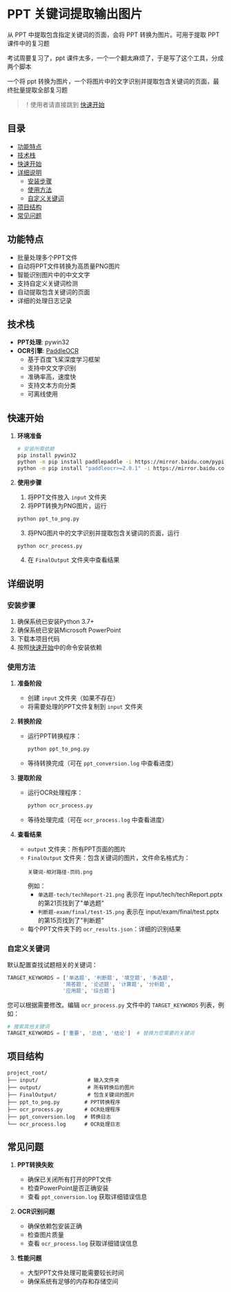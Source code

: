 # PPT 关键词提取输出图片

从 PPT 中提取包含指定关键词的页面，会将 PPT 转换为图片。可用于提取 PPT 课件中的复习题

考试周要复习了，ppt 课件太多，一个一个翻太麻烦了，于是写了这个工具，分成两个脚本

一个将 ppt 转换为图片，一个将图片中的文字识别并提取包含关键词的页面，最终批量提取全部复习题

> ！使用者请直接跳到 [快速开始](#快速开始) 

## 目录
  - [功能特点](#功能特点)
  - [技术栈](#技术栈)
  - [快速开始](#快速开始)
  - [详细说明](#详细说明)
    - [安装步骤](#安装步骤)
    - [使用方法](#使用方法)
    - [自定义关键词](#自定义关键词)
  - [项目结构](#项目结构)
  - [常见问题](#常见问题)

## 功能特点

  - 批量处理多个PPT文件
  - 自动将PPT文件转换为高质量PNG图片
  - 智能识别图片中的中文文字
  - 支持自定义关键词检测
  - 自动提取包含关键词的页面
  - 详细的处理日志记录

## 技术栈

  - **PPT处理**: pywin32
  - **OCR引擎**: [PaddleOCR](https://github.com/PaddlePaddle/PaddleOCR)
    - 基于百度飞桨深度学习框架
    - 支持中文文字识别
    - 准确率高，速度快
    - 支持文本方向分类
    - 可离线使用

## 快速开始

1. **环境准备**
    ```bash
    # 安装所需依赖
    pip install pywin32
    python -m pip install paddlepaddle -i https://mirror.baidu.com/pypi/simple
    python -m pip install "paddleocr>=2.0.1" -i https://mirror.baidu.com/pypi/simple
    ```

2. **使用步骤**
    1. 将PPT文件放入 `input` 文件夹
    2. 将PPT转换为PNG图片，运行 
    ```python
    python ppt_to_png.py
    ```
    
    3. 将PNG图片中的文字识别并提取包含关键词的页面，运行 
    ```python
    python ocr_process.py
    ```
    4. 在 `FinalOutput` 文件夹中查看结果

## 详细说明

### 安装步骤

  1. 确保系统已安装Python 3.7+
  2. 确保系统已安装Microsoft PowerPoint
  3. 下载本项目代码
  4. 按照[快速开始](#快速开始)中的命令安装依赖

### 使用方法

  1. **准备阶段**
     - 创建 `input` 文件夹（如果不存在）
     - 将需要处理的PPT文件复制到 `input` 文件夹

  2. **转换阶段**
     - 运行PPT转换程序：
       ```bash
       python ppt_to_png.py
       ```
     - 等待转换完成（可在 `ppt_conversion.log` 中查看进度）

  3. **提取阶段**
     - 运行OCR处理程序：
       ```bash
       python ocr_process.py
       ```
     - 等待处理完成（可在 `ocr_process.log` 中查看进度）

  4. **查看结果**
     - `output` 文件夹：所有PPT页面的图片
     - `FinalOutput` 文件夹：包含关键词的图片，文件命名格式为：
       ```
       关键词-相对路径-页码.png
       ```
       例如：
       - `单选题-tech/techReport-21.png` 表示在 input/tech/techReport.pptx 的第21页找到了"单选题"
       - `判断题-exam/final/test-15.png` 表示在 input/exam/final/test.pptx 的第15页找到了"判断题"
     - 每个PPT文件夹下的 `ocr_results.json`：详细的识别结果

### 自定义关键词

  默认配置查找试题相关的关键词：
  ```python
  TARGET_KEYWORDS = ['单选题', '判断题', '填空题', '多选题', 
                    '简答题', '论述题', '计算题', '分析题', 
                    '应用题', '综合题']
  ```

  您可以根据需要修改。编辑 `ocr_process.py` 文件中的 `TARGET_KEYWORDS` 列表，例如：
  ```python
  # 搜索其他关键词
  TARGET_KEYWORDS = ['重要', '总结', '结论']  # 替换为您需要的关键词
  ```

## 项目结构

  ```
  project_root/
  ├── input/                # 输入文件夹
  ├── output/               # 所有转换后的图片
  ├── FinalOutput/          # 包含关键词的图片
  ├── ppt_to_png.py        # PPT转换程序
  ├── ocr_process.py       # OCR处理程序
  ├── ppt_conversion.log   # 转换日志
  └── ocr_process.log      # OCR处理日志
  ```

## 常见问题

  1. **PPT转换失败**
     - 确保已关闭所有打开的PPT文件
     - 检查PowerPoint是否正确安装
     - 查看 `ppt_conversion.log` 获取详细错误信息

  2. **OCR识别问题**
     - 确保依赖包安装正确
     - 检查图片质量
     - 查看 `ocr_process.log` 获取详细错误信息

  3. **性能问题**
     - 大型PPT文件处理可能需要较长时间
     - 确保系统有足够的内存和存储空间
